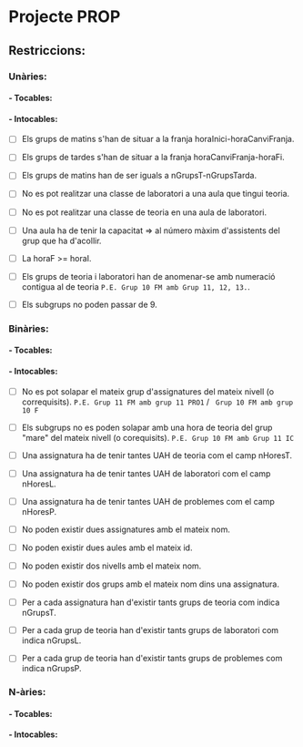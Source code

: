 # Projecte PROP

## Restriccions:

### Unàries:

#### - Tocables:


#### - Intocables:
- [ ] Els grups de matins s'han de situar a la franja horaInici-horaCanviFranja.
- [ ] Els grups de tardes s'han de situar a la franja horaCanviFranja-horaFi.
- [ ] Els grups de matins han de ser iguals a nGrupsT-nGrupsTarda.
- [ ] No es pot realitzar una classe de laboratori a una aula que tingui teoria.
- [ ] No es pot realitzar una classe de teoria en una aula de laboratori.
- [ ] Una aula ha de tenir la capacitat => al número màxim d'assistents del grup que ha d'acollir.
- [ ] La horaF >= horaI.
- [ ] Els grups de teoria i laboratori han de anomenar-se amb numeració contigua al de teoria ```P.E. Grup 10 FM amb Grup 11, 12, 13.```.
- [ ] Els subgrups no poden passar de 9.


### Binàries:

#### - Tocables:

#### - Intocables:
- [ ] No es pot solapar el mateix grup d'assignatures del mateix nivell (o correquisits). ```P.E. Grup 11 FM amb grup 11 PRO1``` / ``` Grup 10 FM amb grup 10 F```
- [ ] Els subgrups no es poden solapar amb una hora de teoria del grup "mare" del mateix nivell (o corequisits). ```P.E. Grup 10 FM amb Grup 11 IC```
- [ ] Una assignatura ha de tenir tantes UAH de teoria com el camp nHoresT.
- [ ] Una assignatura ha de tenir tantes UAH de laboratori com el camp nHoresL.
- [ ] Una assignatura ha de tenir tantes UAH de problemes com el camp nHoresP.

- [ ] No poden existir dues assignatures amb el mateix nom.
- [ ] No poden existir dues aules amb el mateix id.
- [ ] No poden existir dos nivells amb el mateix nom.
- [ ] No poden existir dos grups amb el mateix nom dins una assignatura.

- [ ] Per a cada assignatura han d'existir tants grups de teoria com indica nGrupsT.
- [ ] Per a cada grup de teoria han d'existir tants grups de laboratori com indica nGrupsL.
- [ ] Per a cada grup de teoria han d'existir tants grups de problemes com indica nGrupsP.

### N-àries:

#### - Tocables:

#### - Intocables:
